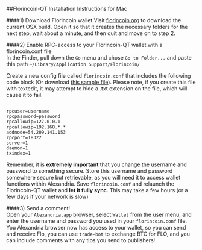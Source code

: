 ##Florincoin-QT Installation Instructions for Mac  

####1) Download Florincoin wallet
Visit [florincoin.org](http://florincoin.org/) to download the current OSX build. Open it so that it creates the necessary folders for the next step, wait about a minute, and then quit and move on to step 2.  

####2) Enable RPC-access to your Florincoin-QT wallet with a florincoin.conf file    
In the Finder, pull down the `Go` menu and chose `Go to Folder...` and paste this path `~/Library/Application Support/Florincoin/`  
  
Create a new config file called `florincoin.conf` that includes the following code block (Or download [this sample file](http://gateway.ipfs.io/ipfs/QmUFdbi4CTXAyqGi1ouKYcwFL2dTSqVPE4TzXUDcQMjPCo/)). Please note, if you create this file with textedit, it may attempt to hide a .txt extension on the file, which will cause it to fail.  
<pre><code>
rpcuser=username
rpcpassword=password
rpcallowip=127.0.0.1
rpcallowip=192.168.*.*
addnode=54.209.141.153
rpcport=18322
server=1
daemon=1
txindex=1</code></pre>

Remember, it is **extremely important** that you change the username and password to something secure. Store this username and password somewhere secure but retrievable, as you will need it to access wallet functions within Alexandria. Save `florincoin.conf` and relaunch the Florincoin-QT wallet and **let it fully sync**. This may take a few hours (or a few days if your network is slow)   

####3) Send a comment!  
Open your `Alexandria.app` browser, select `Wallet` from the user menu, and enter the username and password you used in your `florincoin.conf` file. You Alexandria browser now has access to your wallet, so you can send and receive Flo, you can use `trade-bot` to exchange BTC for FLO, and you can include comments with any tips you send to publishers!
